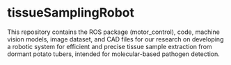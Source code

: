 # tissueSamplingRobot
This repository contains the ROS package (motor_control), code, machine vision models, image dataset, and CAD files for our research on developing a robotic system for efficient and precise tissue sample extraction from dormant potato tubers, intended for molecular-based pathogen detection. 
